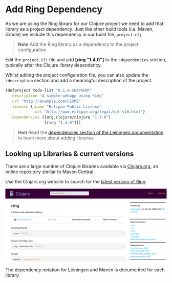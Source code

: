 # Add Ring Dependency

As we are using the Ring library for our Clojure project we need to add that library as a project dependency.  Just like other build tools (i.e. Maven, Gradle) we include this dependency in our build file, `project.clj`
  
> **Note** Add the Ring library as a dependency to the project configuration

Edit the `project.clj` file and add **[ring "1.4.0"]** to the `:dependencies` section, typically after the Clojure library dependency.

Whilst editing the project configuration file, you can also update the `:description` section and add a meaningful description of the project.

```clojure
(defproject todo-list "0.1.0-SNAPSHOT"
  :description "A simple webapp using Ring"
  :url "http://example.com/FIXME"
  :license {:name "Eclipse Public License"
            :url "http://www.eclipse.org/legal/epl-v10.html"}
  :dependencies [[org.clojure/clojure "1.7.0"]
                 [ring "1.4.0"]])
```

> **Hint** Read the [dependencies section of the Leiningen documentation](https://github.com/technomancy/leiningen/blob/stable/doc/TUTORIAL.md#dependencies) to learn more about adding libraries.

## Looking up Libraries & current versions

  There are a large number of Clojure libraries available via [Clojars.org](https://clojars.org), an online repository similar to Maven Central.
  
  Use the Clojars.org website to search for the [latest version of Ring](https://clojars.org/search?q=ring).

![](/images/clojure-webdev-clojars-ring.png)

  The dependency notation for Leiningen and Maven is documented for each library.
